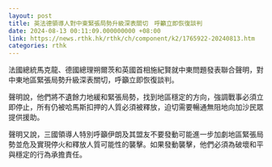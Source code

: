 ```yaml
---
layout: post
title: 英法德領導人對中東緊張局勢升級深表關切　呼籲立即恢復談判
date: 2024-08-13 00:11:09.000000000 +08:00
link: https://news.rthk.hk/rthk/ch/component/k2/1765922-20240813.htm
categories: rthk
---
```


法國總統馬克龍、德國總理朔爾茨和英國首相施紀賢就中東問題發表聯合聲明，對中東地區緊張局勢升級深表關切，呼籲立即恢復談判。

聲明說，他們將不遺餘力地緩和緊張局勢，找到地區穩定的方向，強調戰事必須立即停止，所有仍被哈馬斯扣押的人質必須被釋放，迫切需要暢通無阻地向加沙民眾提供援助。

聲明又說，三國領導人特別呼籲伊朗及其盟友不要發動可能進一步加劇地區緊張局勢並危及實現停火和釋放人質可能性的襲擊。如果發動襲擊，他們必須為破壞和平與穩定的行為承擔責任。
